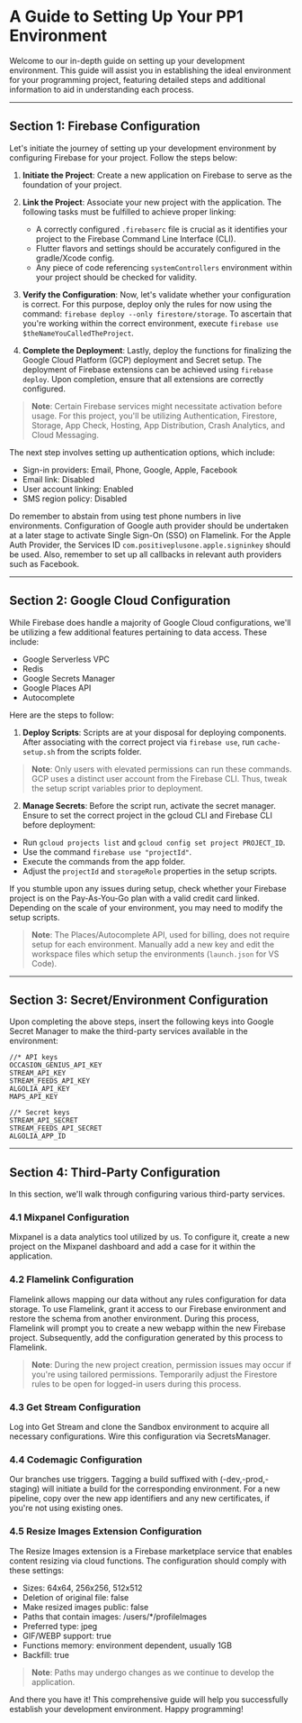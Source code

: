 # A Guide to Setting Up Your PP1 Environment

Welcome to our in-depth guide on setting up your development environment. This guide will assist you in establishing the ideal environment for your programming project, featuring detailed steps and additional information to aid in understanding each process. 

---

## Section 1: Firebase Configuration 

Let's initiate the journey of setting up your development environment by configuring Firebase for your project. Follow the steps below:

1. **Initiate the Project**: Create a new application on Firebase to serve as the foundation of your project.

2. **Link the Project**: Associate your new project with the application. The following tasks must be fulfilled to achieve proper linking:

    - A correctly configured `.firebaserc` file is crucial as it identifies your project to the Firebase Command Line Interface (CLI).
    - Flutter flavors and settings should be accurately configured in the gradle/Xcode config.
    - Any piece of code referencing `systemControllers` environment within your project should be checked for validity.

3. **Verify the Configuration**: Now, let's validate whether your configuration is correct. For this purpose, deploy only the rules for now using the command: `firebase deploy --only firestore/storage`. To ascertain that you're working within the correct environment, execute `firebase use $theNameYouCalledTheProject`.

4. **Complete the Deployment**: Lastly, deploy the functions for finalizing the Google Cloud Platform (GCP) deployment and Secret setup. The deployment of Firebase extensions can be achieved using `firebase deploy`. Upon completion, ensure that all extensions are correctly configured.

> **Note**: Certain Firebase services might necessitate activation before usage. For this project, you'll be utilizing Authentication, Firestore, Storage, App Check, Hosting, App Distribution, Crash Analytics, and Cloud Messaging.

The next step involves setting up authentication options, which include:

- Sign-in providers: Email, Phone, Google, Apple, Facebook
- Email link: Disabled
- User account linking: Enabled
- SMS region policy: Disabled

Do remember to abstain from using test phone numbers in live environments. Configuration of Google auth provider should be undertaken at a later stage to activate Single Sign-On (SSO) on Flamelink. For the Apple Auth Provider, the Services ID `com.positiveplusone.apple.signinkey` should be used. Also, remember to set up all callbacks in relevant auth providers such as Facebook.

---

## Section 2: Google Cloud Configuration 

While Firebase does handle a majority of Google Cloud configurations, we'll be utilizing a few additional features pertaining to data access. These include:

- Google Serverless VPC
- Redis
- Google Secrets Manager
- Google Places API
- Autocomplete

Here are the steps to follow:

1. **Deploy Scripts**: Scripts are at your disposal for deploying components. After associating with the correct project via `firebase use`, run `cache-setup.sh` from the scripts folder.

> **Note**: Only users with elevated permissions can run these commands. GCP uses a distinct user account from the Firebase CLI. Thus, tweak the setup script variables prior to deployment.

2. **Manage Secrets**: Before the script run, activate the secret manager. Ensure to set the correct project in the gcloud CLI and Firebase CLI before deployment:

- Run `gcloud projects list` and `gcloud config set project PROJECT_ID`.
- Use the command `firebase use "projectId"`.
- Execute the commands from the app folder.
- Adjust the `projectId` and `storageRole` properties in the setup scripts.

If you stumble upon any issues during setup, check whether your Firebase project is on the Pay-As-You-Go plan with a valid credit card linked. Depending on the scale of your environment, you may need to modify the setup scripts.

> **Note**: The Places/Autocomplete API, used for billing, does not require setup for each environment. Manually add a new key and edit the workspace files which setup the environments (`launch.json` for VS Code).

---

## Section 3: Secret/Environment Configuration 

Upon completing the above steps, insert the following keys into Google Secret Manager to make the third-party services available in the environment:

```
//* API keys
OCCASION_GENIUS_API_KEY
STREAM_API_KEY
STREAM_FEEDS_API_KEY
ALGOLIA_API_KEY
MAPS_API_KEY

//* Secret keys
STREAM_API_SECRET
STREAM_FEEDS_API_SECRET
ALGOLIA_APP_ID
```


---

## Section 4: Third-Party Configuration 

In this section, we'll walk through configuring various third-party services.

### 4.1 Mixpanel Configuration

Mixpanel is a data analytics tool utilized by us. To configure it, create a new project on the Mixpanel dashboard and add a case for it within the application.

### 4.2 Flamelink Configuration

Flamelink allows mapping our data without any rules configuration for data storage. To use Flamelink, grant it access to our Firebase environment and restore the schema from another environment. During this process, Flamelink will prompt you to create a new webapp within the new Firebase project. Subsequently, add the configuration generated by this process to Flamelink.

> **Note**: During the new project creation, permission issues may occur if you're using tailored permissions. Temporarily adjust the Firestore rules to be open for logged-in users during this process.

### 4.3 Get Stream Configuration

Log into Get Stream and clone the Sandbox environment to acquire all necessary configurations. Wire this configuration via SecretsManager.

### 4.4 Codemagic Configuration

Our branches use triggers. Tagging a build suffixed with (-dev,-prod,-staging) will initiate a build for the corresponding environment. For a new pipeline, copy over the new app identifiers and any new certificates, if you're not using existing ones.

### 4.5 Resize Images Extension Configuration

The Resize Images extension is a Firebase marketplace service that enables content resizing via cloud functions. The configuration should comply with these settings:

- Sizes: 64x64, 256x256, 512x512
- Deletion of original file: false
- Make resized images public: false
- Paths that contain images: /users/*/profileImages
- Preferred type: jpeg
- GIF/WEBP support: true
- Functions memory: environment dependent, usually 1GB
- Backfill: true

> **Note**: Paths may undergo changes as we continue to develop the application.

And there you have it! This comprehensive guide will help you successfully establish your development environment. Happy programming!
